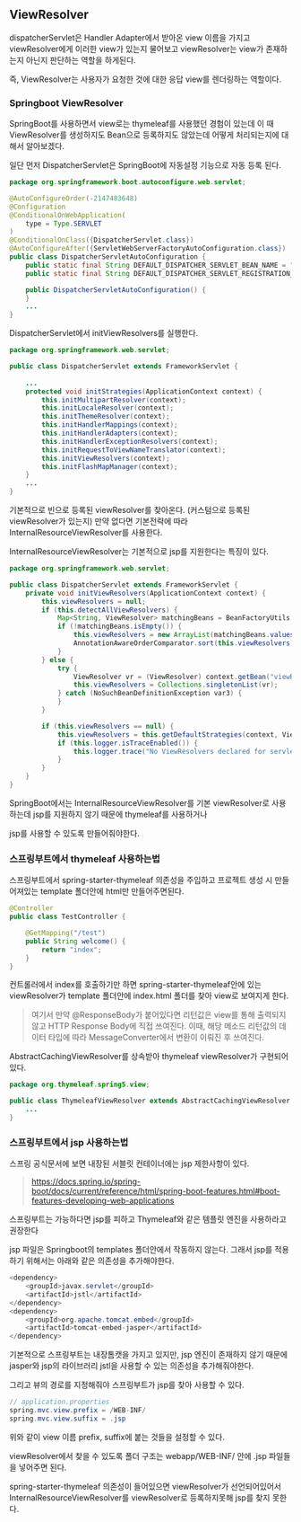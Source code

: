 ## ViewResolver

dispatcherServlet은 Handler Adapter에서 받아온 view 이름을 가지고 viewResolver에게 이러한 view가 있는지 물어보고 viewResolver는 view가 존재하는지 아닌지 판단하는 역할을 하게된다.

즉, ViewResolver는 사용자가 요청한 것에 대한 응답 view를 렌더링하는 역할이다.

### Springboot ViewResolver

SpringBoot를 사용하면서 view로는 thymeleaf를 사용했던 경험이 있는데 이 때 ViewResolver를 생성하지도 Bean으로 등록하지도 않았는데 어떻게 처리되는지에 대해서 알아보겠다.

일단 먼저 DispatcherServlet은 SpringBoot에 자동설정 기능으로 자동 등록 된다.

```java
package org.springframework.boot.autoconfigure.web.servlet;

@AutoConfigureOrder(-2147483648)
@Configuration
@ConditionalOnWebApplication(
    type = Type.SERVLET
)
@ConditionalOnClass({DispatcherServlet.class})
@AutoConfigureAfter({ServletWebServerFactoryAutoConfiguration.class})
public class DispatcherServletAutoConfiguration {
    public static final String DEFAULT_DISPATCHER_SERVLET_BEAN_NAME = "dispatcherServlet";
    public static final String DEFAULT_DISPATCHER_SERVLET_REGISTRATION_BEAN_NAME = "dispatcherServletRegistration";

    public DispatcherServletAutoConfiguration() {
    }
    ...
}
```

DispatcherServlet에서 initViewResolvers를 실행한다.

```java
package org.springframework.web.servlet;

public class DispatcherServlet extends FrameworkServlet {
    
    ...
    protected void initStrategies(ApplicationContext context) {
        this.initMultipartResolver(context);
        this.initLocaleResolver(context);
        this.initThemeResolver(context);
        this.initHandlerMappings(context);
        this.initHandlerAdapters(context);
        this.initHandlerExceptionResolvers(context);
        this.initRequestToViewNameTranslator(context);
        this.initViewResolvers(context);
        this.initFlashMapManager(context);
    }
    ...
}
```

기본적으로 빈으로 등록된 viewResolver를 찾아온다. (커스텀으로 등록된 viewResolver가 있는지) 만약 없다면 기본전략에 따라 InternalResourceViewResolver를 사용한다.

InternalResourceViewResolver는 기본적으로 jsp를 지원한다는 특징이 있다.

```java
package org.springframework.web.servlet;

public class DispatcherServlet extends FrameworkServlet {
    private void initViewResolvers(ApplicationContext context) {
        this.viewResolvers = null;
        if (this.detectAllViewResolvers) {
            Map<String, ViewResolver> matchingBeans = BeanFactoryUtils.beansOfTypeIncludingAncestors(context, ViewResolver.class, true, false);
            if (!matchingBeans.isEmpty()) {
                this.viewResolvers = new ArrayList(matchingBeans.values());
                AnnotationAwareOrderComparator.sort(this.viewResolvers);
            }
        } else {
            try {
                ViewResolver vr = (ViewResolver) context.getBean("viewResolver", ViewResolver.class);
                this.viewResolvers = Collections.singletonList(vr);
            } catch (NoSuchBeanDefinitionException var3) {
            }
        }

        if (this.viewResolvers == null) {
            this.viewResolvers = this.getDefaultStrategies(context, ViewResolver.class);
            if (this.logger.isTraceEnabled()) {
                this.logger.trace("No ViewResolvers declared for servlet '" + this.getServletName() + "': using default strategies from DispatcherServlet.properties");
            }
        }
    }
}
```

SpringBoot에서는 InternalResourceViewResolver를 기본 viewResolver로 사용하는데 jsp를 지원하지 않기 때문에 thymeleaf를 사용하거나

jsp를 사용할 수 있도록 만들어줘야한다.

### 스프링부트에서 thymeleaf 사용하는법

스프링부트에서 spring-starter-thymeleaf 의존성을 주입하고 프로젝트 생성 시 만들어져있는 template 폴더안에 html만 만들어주면된다.

```java
@Controller
public class TestController {

    @GetMapping("/test")
    public String welcome() {
        return "index";
    }
}
```

컨트롤러에서 index를 호출하기만 하면 spring-starter-thymeleaf안에 있는 viewResolver가 template 폴더안에 index.html 폴더를 찾아 view로 보여지게 한다.

> 여기서 만약 @ResponseBody가 붙어있다면 리턴값은 view를 통해 출력되지 않고 HTTP Response Body에 직접 쓰여진다.
> 이때, 해당 메소드 리턴값의 데이터 타입에 따라 MessageConverter에서 변환이 이뤄진 후 쓰여진다.

AbstractCachingViewResolver를 상속받아 thymeleaf viewResolver가 구현되어있다.

```java
package org.thymeleaf.spring5.view;

public class ThymeleafViewResolver extends AbstractCachingViewResolver implements Ordered {
    ...
}
```

### 스프링부트에서 jsp 사용하는법

스프링 공식문서에 보면 내장된 서블릿 컨테이너에는 jsp 제한사항이 있다.

> https://docs.spring.io/spring-boot/docs/current/reference/html/spring-boot-features.html#boot-features-developing-web-applications

스프링부트는 가능하다면 jsp를 피하고 Thymeleaf와 같은 템플릿 엔진을 사용하라고 권장한다

jsp 파일은 Springboot의 templates 폴더안에서 작동하지 않는다. 그래서 jsp를 적용하기 위해서는 아래와 같은 의존성을 추가해야한다.

```java
<dependency>
    <groupId>javax.servlet</groupId>
    <artifactId>jstl</artifactId>
</dependency>
<dependency>
    <groupId>org.apache.tomcat.embed</groupId>
    <artifactId>tomcat-embed-jasper</artifactId>
</dependency>
```

기본적으로 스프링부트는 내장톰캣을 가지고 있지만, jsp 엔진이 존재하지 않기 때문에 jasper와 jsp의 라이브러리 jstl을 사용할 수 있는 의존성을 추가해줘야한다.

그리고 뷰의 경로를 지정해줘야 스프링부트가 jsp를 찾아 사용할 수 있다.

```java
// application.properties
spring.mvc.view.prefix = /WEB-INF/
spring.mvc.view.suffix = .jsp
```

위와 같이 view 이름 prefix, suffix에 붙는 것들을 설정할 수 있다.

viewResolver에서 찾을 수 있도록 폴더 구조는 webapp/WEB-INF/ 안에 .jsp 파일들을 넣어주면 된다. 

spring-starter-thymeleaf 의존성이 들어있으면 viewResolver가 선언되어있어서 InternalResourceViewResolver를 viewResolver로 등록하지못해 jsp를 찾지 못한다.


